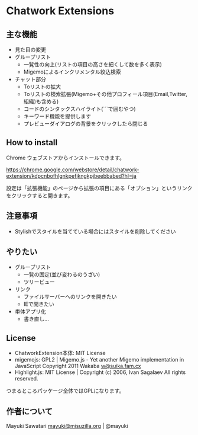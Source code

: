 ﻿Chatwork Extensions
===================

主な機能
--------
- 見た目の変更
- グループリスト
  - 一覧性の向上(リストの項目の高さを細くして数を多く表示)
  - Migemoによるインクリメンタル絞込検索
- チャット部分
  - Toリストの拡大
  - Toリストの検索拡張(Migemo+その他プロフィール項目(Email,Twitter,組織)も含める)
  - コードのシンタックスハイライト(```で囲むやつ)
  - キーワード機能を提供します
  - プレビューダイアログの背景をクリックしたら閉じる

How to install
--------------
Chrome ウェブストアからインストールできます。

https://chrome.google.com/webstore/detail/chatwork-extension/kdpcnbofhlgnkpefjkngkpjbeebbabed?hl=ja

設定は「拡張機能」のページから拡張の項目にある「オプション」というリンクをクリックすると開きます。

注意事項
--------
- Stylishでスタイルを当てている場合にはスタイルを削除してください


やりたい
--------

- グループリスト
  - 一覧の固定(並び変わるのうざい)
  - ツリービュー
- リンク
  - ファイルサーバーへのリンクを開きたい
  - IEで開きたい
- 単体アプリ化
  - 書き直し…

License
-------
- ChatworkExtension本体: MIT License
- migemojs: GPL2 | Migemo.js - Yet another Migemo implementation in JavaScript Copyright 2011 Wakaba <w@suika.fam.cx>
- Highlight.js: MIT License | Copyright (c) 2006, Ivan Sagalaev All rights reserved.

つまるところパッケージ全体ではGPLになります。

作者について
-----------
Mayuki Sawatari <mayuki@misuzilla.org> | @mayuki
